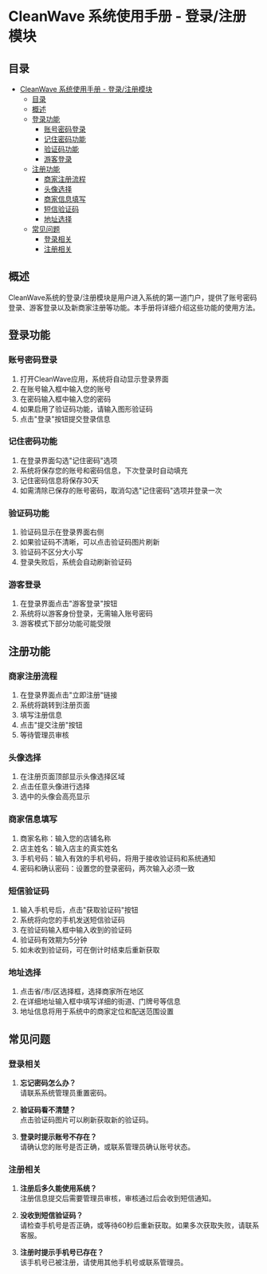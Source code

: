 # CleanWave 系统使用手册 - 登录/注册模块

## 目录

- [CleanWave 系统使用手册 - 登录/注册模块](#cleanwave-系统使用手册---登录注册模块)
  - [目录](#目录)
  - [概述](#概述)
  - [登录功能](#登录功能)
    - [账号密码登录](#账号密码登录)
    - [记住密码功能](#记住密码功能)
    - [验证码功能](#验证码功能)
    - [游客登录](#游客登录)
  - [注册功能](#注册功能)
    - [商家注册流程](#商家注册流程)
    - [头像选择](#头像选择)
    - [商家信息填写](#商家信息填写)
    - [短信验证码](#短信验证码)
    - [地址选择](#地址选择)
  - [常见问题](#常见问题)
    - [登录相关](#登录相关)
    - [注册相关](#注册相关)

## 概述

CleanWave系统的登录/注册模块是用户进入系统的第一道门户，提供了账号密码登录、游客登录以及新商家注册等功能。本手册将详细介绍这些功能的使用方法。

## 登录功能

### 账号密码登录

1. 打开CleanWave应用，系统将自动显示登录界面
2. 在账号输入框中输入您的账号
3. 在密码输入框中输入您的密码
4. 如果启用了验证码功能，请输入图形验证码
5. 点击"登录"按钮提交登录信息

### 记住密码功能

1. 在登录界面勾选"记住密码"选项
2. 系统将保存您的账号和密码信息，下次登录时自动填充
3. 记住密码信息将保存30天
4. 如需清除已保存的账号密码，取消勾选"记住密码"选项并登录一次

### 验证码功能

1. 验证码显示在登录界面右侧
2. 如果验证码不清晰，可以点击验证码图片刷新
3. 验证码不区分大小写
4. 登录失败后，系统会自动刷新验证码

### 游客登录

1. 在登录界面点击"游客登录"按钮
2. 系统将以游客身份登录，无需输入账号密码
3. 游客模式下部分功能可能受限

## 注册功能

### 商家注册流程

1. 在登录界面点击"立即注册"链接
2. 系统将跳转到注册页面
3. 填写注册信息
4. 点击"提交注册"按钮
5. 等待管理员审核

### 头像选择

1. 在注册页面顶部显示头像选择区域
2. 点击任意头像进行选择
3. 选中的头像会高亮显示

### 商家信息填写

1. 商家名称：输入您的店铺名称
2. 店主姓名：输入店主的真实姓名
3. 手机号码：输入有效的手机号码，将用于接收验证码和系统通知
4. 密码和确认密码：设置您的登录密码，两次输入必须一致

### 短信验证码

1. 输入手机号后，点击"获取验证码"按钮
2. 系统将向您的手机发送短信验证码
3. 在验证码输入框中输入收到的验证码
4. 验证码有效期为5分钟
5. 如未收到验证码，可在倒计时结束后重新获取

### 地址选择

1. 点击省/市/区选择框，选择商家所在地区
2. 在详细地址输入框中填写详细的街道、门牌号等信息
3. 地址信息将用于系统中的商家定位和配送范围设置

## 常见问题

### 登录相关

1. **忘记密码怎么办？**  
   请联系系统管理员重置密码。

2. **验证码看不清楚？**  
   点击验证码图片可以刷新获取新的验证码。

3. **登录时提示账号不存在？**  
   请确认您的账号是否正确，或联系管理员确认账号状态。

### 注册相关

1. **注册后多久能使用系统？**  
   注册信息提交后需要管理员审核，审核通过后会收到短信通知。

2. **没收到短信验证码？**  
   请检查手机号是否正确，或等待60秒后重新获取。如果多次获取失败，请联系客服。

3. **注册时提示手机号已存在？**  
   该手机号已被注册，请使用其他手机号或联系管理员。
